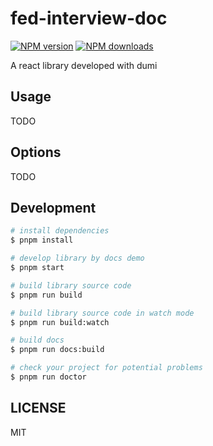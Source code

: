 # fed-interview-doc

[![NPM version](https://img.shields.io/npm/v/fed-interview-doc.svg?style=flat)](https://npmjs.org/package/fed-interview-doc)
[![NPM downloads](http://img.shields.io/npm/dm/fed-interview-doc.svg?style=flat)](https://npmjs.org/package/fed-interview-doc)

A react library developed with dumi

## Usage

TODO

## Options

TODO

## Development

```bash
# install dependencies
$ pnpm install

# develop library by docs demo
$ pnpm start

# build library source code
$ pnpm run build

# build library source code in watch mode
$ pnpm run build:watch

# build docs
$ pnpm run docs:build

# check your project for potential problems
$ pnpm run doctor
```

## LICENSE

MIT
